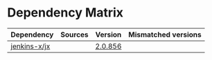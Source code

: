 # Dependency Matrix

Dependency | Sources | Version | Mismatched versions
---------- | ------- | ------- | -------------------
[jenkins-x/jx](https://github.com/jenkins-x/jx) |  | [2.0.856](https://github.com/jenkins-x/jx/releases/tag/v2.0.856) | 
